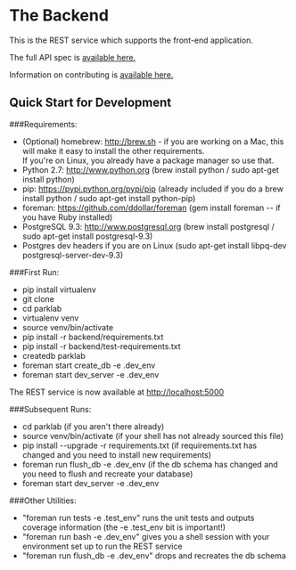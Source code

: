 The Backend
===========
This is the REST service which supports the front-end application.

The full API spec is [available here.](API_DOCS.md)

Information on contributing is [available here.](CONTRIBUTING.md)


Quick Start for Development
---------------------------

###Requirements:
* (Optional) homebrew: http://brew.sh - if you are working on a Mac, this will make it easy to install the other requirements.  
  If you're on Linux, you already have a package manager so use that.
* Python 2.7: http://www.python.org 
  (brew install python / sudo apt-get install python)
* pip: https://pypi.python.org/pypi/pip 
  (already included if you do a brew install python / sudo apt-get install python-pip)
* foreman: https://github.com/ddollar/foreman
  (gem install foreman -- if you have Ruby installed)
* PostgreSQL 9.3: http://www.postgresql.org
  (brew install postgresql / sudo apt-get install postgresql-9.3)
* Postgres dev headers if you are on Linux (sudo apt-get install libpq-dev postgresql-server-dev-9.3)

###First Run:
* pip install virtualenv
* git clone <your fork of the repository>
* cd parklab
* virtualenv venv
* source venv/bin/activate
* pip install -r backend/requirements.txt
* pip install -r backend/test-requirements.txt
* createdb parklab
* foreman start create\_db -e .dev\_env
* foreman start dev\_server -e .dev\_env

The REST service is now available at [http://localhost:5000](http://localhost:5000)

###Subsequent Runs:
* cd parklab
  (if you aren't there already)
* source venv/bin/activate
  (if your shell has not already sourced this file)
* pip install --upgrade -r requirements.txt 
  (if requirements.txt has changed and you need to install new requirements)
* foreman run flush\_db -e .dev\_env
  (if the db schema has changed and you need to flush and recreate your database)
* foreman start dev\_server -e .dev\_env

###Other Utilities:
* "foreman run tests -e .test\_env"
  runs the unit tests and outputs coverage information (the -e .test\_env bit is important!)
* "foreman run bash -e .dev\_env"
  gives you a shell session with your environment set up to run the REST service
* "foreman run flush\_db -e .dev\_env" drops and recreates the db schema
